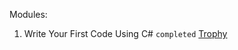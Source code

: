 Modules:
1. Write Your First Code Using C# `completed` [Trophy](https://learn.microsoft.com/api/achievements/share/en-us/BartoszKauski-5404/URP4DFZ3?sharingId=231050356C093CEA)

